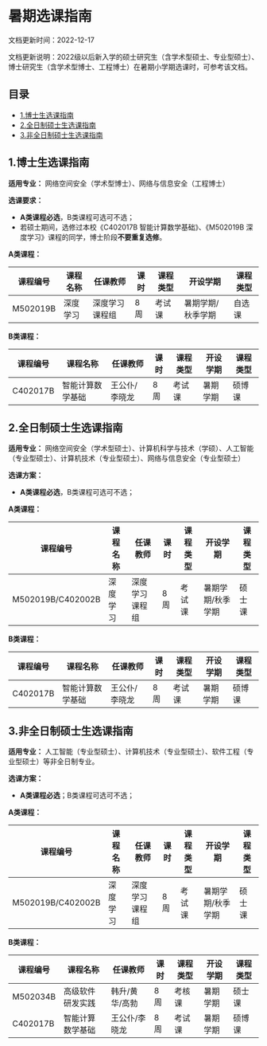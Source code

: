 # 暑期选课指南

文档更新时间：2022-12-17

文档更新说明：2022级以后新入学的硕士研究生（含学术型硕士、专业型硕士）、博士研究生（含学术型博士、工程博士）在暑期小学期选课时，可参考该文档。



## 目录

- [1.博士生选课指南](#1.博士生选课指南)
- [2.全日制硕士生选课指南](#2.全日制硕士生选课指南)
- [3.非全日制硕士生选课指南](#3.非全日制硕士生选课指南)



## 1.博士生选课指南

**适用专业：** 网络空间安全（学术型博士）、网络与信息安全（工程博士）

**选课要求：** 

- **A类课程必选**，B类课程可选可不选；
- 若硕士期间，选修过本校《C402017B 智能计算数学基础》、《M502019B  深度学习》课程的同学，博士阶段**不要重复选修**。



**A类课程：**

| 课程编号 | 课程名称 | 任课教师       | 课时 | 课程类型 | 开设学期          | 课程类型 |
| -------- | -------- | -------------- | ---- | -------- | ----------------- | -------- |
| M502019B | 深度学习 | 深度学习课程组 | 8周  | 考试课   | 暑期学期/秋季学期 | 自选课   |

**B类课程：**

| 课程编号 | 课程名称         | 任课教师      | 课时 | 课程类型 | 开设学期 | 课程类型 |
| -------- | ---------------- | ------------- | ---- | -------- | -------- | -------- |
| C402017B | 智能计算数学基础 | 王公仆/李晓龙 | 8周  | 考试课   | 暑期学期 | 硕博课   |



## 2.全日制硕士生选课指南

**适用专业：** 网络空间安全（学术型硕士）、计算机科学与技术（学硕）、人工智能（专业型硕士）、计算机技术（专业型硕士）、网络与信息安全（专业型硕士）

**选课方案：** 

- **A类课程必选**，B类课程可选可不选；



**A类课程：**

| 课程编号          | 课程名称 | 任课教师       | 课时 | 课程类型 | 开设学期          | 课程类型 |
| ----------------- | -------- | -------------- | ---- | -------- | ----------------- | -------- |
| M502019B/C402002B | 深度学习 | 深度学习课程组 | 8周  | 考试课   | 暑期学期/秋季学期 | 硕士课   |

**B类课程：**

| 课程编号 | 课程名称         | 任课教师      | 课时 | 课程类型 | 开设学期 | 课程类型 |
| -------- | ---------------- | ------------- | ---- | -------- | -------- | -------- |
| C402017B | 智能计算数学基础 | 王公仆/李晓龙 | 8周  | 考试课   | 暑期学期 | 硕博课   |



## 3.非全日制硕士生选课指南

**适用专业：** 人工智能（专业型硕士）、计算机技术（专业型硕士）、软件工程（专业型硕士）等非全日制专业。

**选课方案：** 

- **A类课程必选**；B类课程可选可不选；



**A类课程：**

| 课程编号          | 课程名称 | 任课教师       | 课时 | 课程类型 | 开设学期          | 课程类型 |
| ----------------- | -------- | -------------- | ---- | -------- | ----------------- | -------- |
| M502019B/C402002B | 深度学习 | 深度学习课程组 | 8周  | 考试课   | 暑期学期/秋季学期 | 硕士课   |

**B类课程：**

| 课程编号 | 课程名称         | 任课教师       | 课时 | 课程类型 | 开设学期 | 课程类型 |
| -------- | ---------------- | -------------- | ---- | -------- | -------- | -------- |
| M502034B | 高级软件研发实践 | 韩升/黄华/高勃 | 8周  | 考核课   | 暑期学期 | 硕士课   |
| C402017B | 智能计算数学基础 | 王公仆/李晓龙  | 8周  | 考试课   | 暑期学期 | 硕博课   |

